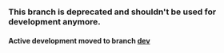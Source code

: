 ### This branch is deprecated and shouldn't be used for development anymore.
#### Active development moved to branch [dev](https://github.com/SOCRedu/SOCR-framework/tree/dev)


